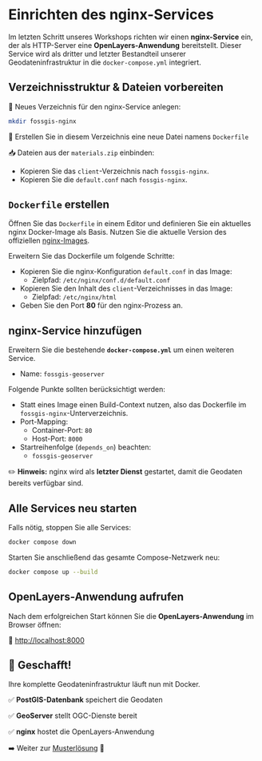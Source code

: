 # Einrichten des nginx-Services

Im letzten Schritt unseres Workshops richten wir einen **nginx-Service** ein, der als HTTP-Server eine **OpenLayers-Anwendung** bereitstellt.
Dieser Service wird als dritter und letzter Bestandteil unserer Geodateninfrastruktur in die `docker-compose.yml` integriert.


## Verzeichnisstruktur & Dateien vorbereiten

📂 Neues Verzeichnis für den nginx-Service anlegen:

```bash
mkdir fossgis-nginx
```

📄 Erstellen Sie in diesem Verzeichnis eine neue Datei namens `Dockerfile`

📥 Dateien aus der `materials.zip` einbinden:

- Kopieren Sie das `client`-Verzeichnis nach `fossgis-nginx`.
- Kopieren Sie die `default.conf` nach `fossgis-nginx`.


## `Dockerfile` erstellen

Öffnen Sie das `Dockerfile` in einem Editor und definieren Sie ein aktuelles nginx Docker-Image als Basis.
Nutzen Sie die aktuelle Version des offiziellen [nginx-Images](https://hub.docker.com/_/nginx).

Erweitern Sie das Dockerfile um folgende Schritte:

- Kopieren Sie die nginx-Konfiguration `default.conf` in das Image:
   - Zielpfad: `/etc/nginx/conf.d/default.conf`
- Kopieren Sie den Inhalt des `client`-Verzeichnisses in das Image:
   - Zielpfad: `/etc/nginx/html`
- Geben Sie den Port **80** für den nginx-Prozess an.


## nginx-Service hinzufügen

Erweitern Sie die bestehende **`docker-compose.yml`** um einen weiteren Service.

* Name: `fossgis-geoserver`

Folgende Punkte sollten berücksichtigt werden:

- Statt eines Image einen Build-Context nutzen, also das Dockerfile im `fossgis-nginx`-Unterverzeichnis.
- Port-Mapping:
   - Container-Port: `80`
   - Host-Port: `8000`
- Startreihenfolge (`depends_on`) beachten:
   - `fossgis-geoserver`

✏️ **Hinweis:** nginx wird als **letzter Dienst** gestartet, damit die Geodaten bereits verfügbar sind.


## Alle Services neu starten

Falls nötig, stoppen Sie alle Services:

```bash
docker compose down
```

Starten Sie anschließend das gesamte Compose-Netzwerk neu:

```bash
docker compose up --build
```


## OpenLayers-Anwendung aufrufen

Nach dem erfolgreichen Start können Sie die **OpenLayers-Anwendung** im Browser öffnen:

🔗 [http://localhost:8000](http://localhost:8000)


## 🎯 Geschafft!

Ihre komplette Geodateninfrastruktur läuft nun mit Docker.

✅ **PostGIS-Datenbank** speichert die Geodaten

✅ **GeoServer** stellt OGC-Dienste bereit

✅ **nginx** hostet die OpenLayers-Anwendung

➡️ Weiter zur [Musterlösung](../solution//README.md) 🚀
